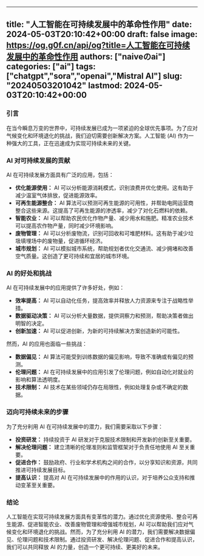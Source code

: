
---
title: "人工智能在可持续发展中的革命性作用"
date: 2024-05-03T20:10:42+00:00
draft: false
image: https://og.g0f.cn/api/og?title=人工智能在可持续发展中的革命性作用
authors: ["naiveのai"]
categories: ["ai"]
tags: ["chatgpt","sora","openai","Mistral AI"]
slug: "20240503201042"
lastmod: 2024-05-03T20:10:42+00:00
---
### 引言

在当今瞬息万变的世界中，可持续发展已成为一项紧迫的全球优先事项。为了应对气候变化和环境退化的挑战，我们迫切需要创新解决方案。人工智能 (AI) 作为一种强大的工具，正在迅速成为实现可持续未来的关键。

### AI 对可持续发展的贡献

AI 在可持续发展方面具有广泛的应用，包括：

- **优化能源使用：** AI 可以分析能源消耗模式，识别浪费并优化使用。这有助于减少温室气体排放，促进能源效率。
- **可再生能源整合：** AI 算法可以预测可再生能源的可用性，并帮助电网运营商整合这些来源。这提高了可再生能源的渗透率，减少了对化石燃料的依赖。
- **智能农业：** AI 可以帮助农民优化作物产量、减少用水和施肥。精准农业技术可以提高农作物产量，同时减少环境影响。
- **废物管理：** AI 可以分析废物流，识别可回收和可堆肥材料。这有助于减少垃圾填埋场中的废物量，促进循环经济。
- **城市规划：** AI 可以模拟城市系统，帮助规划者优化交通流、减少拥堵和改善空气质量。这创造了更可持续和宜居的城市环境。

### AI 的好处和挑战

AI 在可持续发展中的应用提供了许多好处，例如：

- **效率提高：** AI 可以自动化任务，提高效率并释放人力资源来专注于战略性举措。
- **数据驱动决策：** AI 可以分析大量数据，提供洞察力和预测，帮助决策者做出明智的决定。
- **创新加速：** AI 可以促进创新，为新的可持续解决方案创造新的可能性。

然而，AI 的应用也面临一些挑战：

- **数据偏见：** AI 算法可能受到训练数据的偏见影响，导致不准确或有偏见的预测。
- **伦理问题：** AI 在可持续发展中的应用引发了伦理问题，例如自动化对就业的影响和算法透明度。
- **技术限制：** AI 技术在某些领域仍存在局限性，例如处理复杂或不确定的数据。

### 迈向可持续未来的步骤

为了充分利用 AI 在可持续发展中的潜力，我们需要采取以下步骤：

- **投资研发：** 持续投资于 AI 研发对于克服技术限制和开发新的创新至关重要。
- **解决伦理问题：** 建立清晰的伦理准则和监管框架对于负责任地使用 AI 至关重要。
- **促进合作：** 鼓励政府、行业和学术机构之间的合作，以分享知识和资源，共同推进可持续发展目标。
- **提高认识：** 提高对 AI 在可持续发展中的作用的认识，对于培养公众支持和推动变革至关重要。

### 结论

人工智能在实现可持续发展方面具有变革性的潜力。通过优化资源使用、整合可再生能源、促进智能农业、改善废物管理和增强城市规划，AI 可以帮助我们应对气候变化和环境退化的挑战。然而，为了充分利用 AI 的潜力，我们需要解决数据偏见、伦理问题和技术限制。通过投资研发、解决伦理问题、促进合作和提高认识，我们可以共同释放 AI 的力量，创造一个更可持续、更美好的未来。